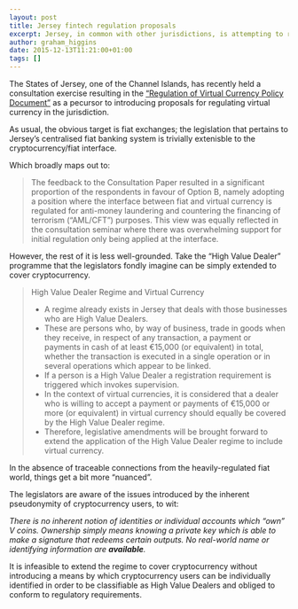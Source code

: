 ```yaml
---
layout: post
title: Jersey fintech regulation proposals
excerpt: Jersey, in common with other jurisdictions, is attempting to regulate cryptocurrency (“Regulation of Virtual Currency Policy Document”). It will discover that its regulatory options are limited by the constraints of the technology.
author: graham_higgins
date: 2015-12-13T11:21:00+01:00
tags: []
---
```


The States of Jersey, one of the Channel Islands, has recently held a consultation exercise resulting in the [“Regulation of Virtual Currency Policy Document”](http://www.gov.je/Government/Consultations/Pages/RegulationVirtualCurrency.aspx) as a pecursor to introducing proposals for regulating virtual currency in the jurisdiction.

As usual, the obvious target is fiat exchanges; the legislation that pertains to Jersey’s centralised fiat banking system is trivially extenisble to the cryptocurrency/fiat interface.

Which broadly maps out to:

> The feedback to the Consultation Paper resulted in a significant proportion of the respondents in favour of Option B, namely adopting a position where the interface between fiat and virtual currency is regulated for anti-money laundering and countering the financing of terrorism (“AML/CFT”) purposes. This view was equally reflected in the consultation seminar where there was overwhelming support for initial regulation only being applied at the interface. 


However, the rest of it is less well-grounded. Take the “High Value Dealer” programme that the legislators fondly imagine can be simply extended to cover cryptocurrency.

> High Value Dealer Regime and Virtual Currency
> 
> - A regime already exists in Jersey that deals with those businesses who are High Value Dealers.
> - These are persons who, by way of business, trade in goods when they receive, in respect of any transaction, a payment or payments in cash of at least €15,000 (or equivalent) in total, whether the transaction is executed in a single operation or in several operations which appear to be linked.
> - If a person is a High Value Dealer a registration requirement is triggered which invokes supervision.
> - In the context of virtual currencies, it is considered that a dealer who is willing to accept a payment or payments of €15,000 or more (or equivalent) in virtual currency should equally be covered by the High Value Dealer regime.
> - Therefore, legislative amendments will be brought forward to extend the application of the High Value Dealer regime to include virtual currency. 

In the absence of traceable connections from the heavily-regulated fiat world, things get a bit more “nuanced”.

The legislators are aware of the issues introduced by the inherent pseudonymity of cryptocurrency users,
 to wit:

*There is no inherent notion of identities or individual accounts which “own” V coins. Ownership simply means knowing a private key which is able to make a signature that redeems certain outputs. No real-world name or identifying information are **available**.*

It is infeasible to extend the regime to cover cryptocurrency without introducing a means by which cryptocurrency users can be individually identified in order to be classifiable as High Value Dealers and obliged to conform to regulatory requirements.

